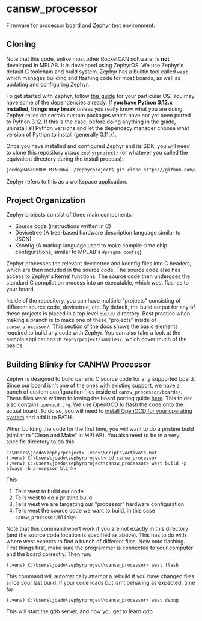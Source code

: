 # cansw_processor
Firmware for processor board and Zephyr test environment.
## Cloning
Note that this code, unlike most other RocketCAN software, is **not** developed in MPLAB. It is developed using ZephyrOS. We use Zephyr's default C toolchain and build system. Zephyr has a builtin tool called `west` which manages building and flashing code for most boards, as well as updating and configuring Zephyr.

To get started with Zephyr, follow [this guide](https://docs.zephyrproject.org/latest/develop/getting_started/index.html) for your particular OS. You may have some of the dependencies already. **If you have Python 3.12.x installed, things may break** unless you really know what you are doing. Zephyr relies on certain custom packages which have not yet been ported to Python 3.12. If this is the case, before doing anything in the guide, uninstall all Python versions and let the dependecy manager choose what version of Python to install (generally 3.11.x).

Once you have installed and configured Zephyr and its SDK, you will need to clone this repository *inside* `zephyrproject/` (or whatever you called the equivalent directory during the install process):

```bash
joedo@BASEDBOOK MINGW64 ~/zephyrproject$ git clone https://github.com/waterloo-rocketry/cansw_processor.git
```
    

Zephyr refers to this as a workspace application.
## Project Organization
Zephyr projects consist of three main components:
- Source code (instructions written in C)
- Devicetree (A tree-based hardware description language similar to JSON)
- Kconfig (A markup language used to make compile-time chip configurations, similar to MPLAB's `#pragma config`)

Zephyr processes the relevant devicetree and kconfig files into C headers, which are then included in the source code. The source code also has access to Zephyr's kernel functions. The source code then undergoes the standard C compilation process into an executable, which west flashes to your board.

Inside of the repository, you can have multiple "projects" consisting of different source code, devicetree, etc. By default, the build output for any of these projects is placed in a top level `build/` directory. Best practice when making a branch is to make one of these "projects" inside of `cansw_processor/`. [This section](https://docs.zephyrproject.org/latest/develop/application/index.html#creating-an-application-by-hand) of the docs shows the basic elements required to build any code with Zephyr. You can also take a look at the sample applications in `zephyrproject/samples/`, which cover much of the basics.

## Building Blinky for CANHW Processor

Zephyr is designed to build generic C source code for any supported board. Since our board isn't one of the ones with existing support, we have a bunch of custom configuration files inside of `cansw_processor/boards/`. These files were written following the board porting guide [here](https://docs.zephyrproject.org/latest/hardware/porting/board_porting.html). This folder also contains `openocd.cfg`. We use OpenOCD to flash the code onto the actual board. To do so, you will need to [install OpenOCD for your operating system](https://docs.zephyrproject.org/latest/develop/flash_debug/host-tools.html#openocd-debug-host-tools) and add it to PATH.

When building the code for the first time, you will want to do a pristine build (similar to "Clean and Make" in MPLAB). You also need to be in a very specific directory to do this. 

```console
C:\Users\joedo\zephyrproject> .venv\Scripts\activate.bat
(.venv) C:\Users\joedo\zephyrproject> cd cansw_processor
(.venv) C:\Users\joedo\zephyrproject\cansw_processor> west build -p always -b processor blinky
```

This
1. Tells west to build our code
2. Tells west to do a pristine build
3. Tells west we are targetting our "processor" hardware configuration
4. Tells west the source code we want to build, in this case `cansw_processor/blinky/`

Note that this command won't work if you are not exactly in this directory (and the source code location is specified as above). This has to do with where west expects to find a bunch of different files. Now onto flashing. First things first, make sure the programmer is connected to your computer and the board correctly. Then run:

```console
(.venv) C:\Users\joedo\zephyrproject\cansw_processor> west flash
```

This command will automatically attempt a rebuild if you have changed files since your last build. If your code loads but isn't behaving as expected, time for

```console
(.venv) C:\Users\joedo\zephyrproject\cansw_processor> west debug
```

This will start the gdb server, and now you get to learn gdb.



